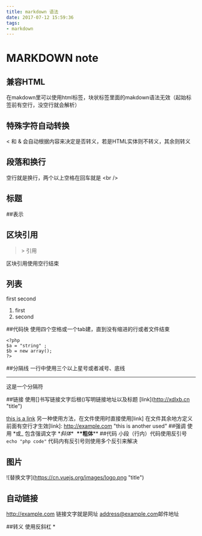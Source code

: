```yaml
---
title: markdown 语法
date: 2017-07-12 15:59:36
tags:
- markdown
---
```

# MARKDOWN note
## 兼容HTML 
在makdown里可以使用html标签，块状标签里面的makdown语法无效（起始标签前有空行，没空行就会解析）
## 特殊字符自动转换
< 和 & 会自动根据内容来决定是否转义，若是HTML实体则不转义，其余则转义
## 段落和换行
空行就是换行，两个以上空格在回车就是 &lt;br />
## 标题
 ##表示
## 区块引用
 > \> 引用
 
区块引用使用空行结束
## 列表
 first
 second

1. first
2. second

##代码快
使用四个空格或一个tab建，直到没有缩进的行或者文件结束

    <?php
    $a = "string" ;
    $b = new array();
    ?>
##分隔线
一行中使用三个以上星号或者减号、底线
**********
这是一个分隔符

##链接
使用[]书写链接文字后根()写明链接地址以及标题
[link]\(http://xdlxb.cn "title")

[this is a link](http://blog.xdlxb.cn "个人博客")
    另一种使用方法，在文件使用时直接使用[link] 在文件其余地方定义  前面有空行才生效[link]: http://example.com "this is another used"
##强调
使用 \*或_ 包含强调文字 \**斜体*\* &nbsp;**\*\*粗体**\*\*
##代码
小段（行内）代码使用反引号 `echo "php code"` 代码内有反引号则使用多个反引来解决

## 图片
![替换文字]\(https://cn.vuejs.org/images/logo.png "title")

## 自动链接
<http://example.com>
链接文字就是网址
<address@example.com>邮件地址

##转义
使用反斜杠 \*